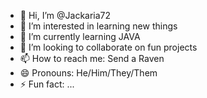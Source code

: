 - 👋 Hi, I’m @Jackaria72
- 👀 I’m interested in learning new things
- 🌱 I’m currently learning JAVA
- 💞️ I’m looking to collaborate on fun projects
- 📫 How to reach me: Send a Raven
- 😄 Pronouns: He/Him/They/Them
- ⚡ Fun fact: ...

<!---
Jackaria72/Jackaria72 is a ✨ special ✨ repository because its `README.md` (this file) appears on your GitHub profile.
You can click the Preview link to take a look at your changes.
--->

